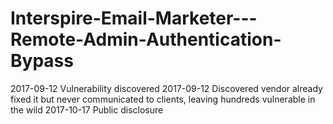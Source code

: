 # Interspire-Email-Marketer---Remote-Admin-Authentication-Bypass
2017-09-12 Vulnerability discovered 2017-09-12 Discovered vendor already fixed it but never communicated to clients, leaving hundreds vulnerable in the wild 2017-10-17 Public disclosure
